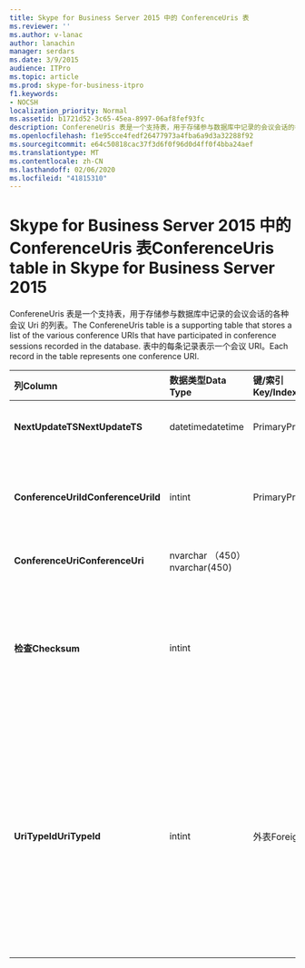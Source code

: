 ```yaml
---
title: Skype for Business Server 2015 中的 ConferenceUris 表
ms.reviewer: ''
ms.author: v-lanac
author: lanachin
manager: serdars
ms.date: 3/9/2015
audience: ITPro
ms.topic: article
ms.prod: skype-for-business-itpro
f1.keywords:
- NOCSH
localization_priority: Normal
ms.assetid: b1721d52-3c65-45ea-8997-06af8fef93fc
description: ConfereneUris 表是一个支持表，用于存储参与数据库中记录的会议会话的各种会议 Uri 的列表。 表中的每条记录表示一个会议 URI。
ms.openlocfilehash: f1e95cce4fedf26477973a4fba6a9d3a32288f92
ms.sourcegitcommit: e64c50818cac37f3d6f0f96d0d4ff0f4bba24aef
ms.translationtype: MT
ms.contentlocale: zh-CN
ms.lasthandoff: 02/06/2020
ms.locfileid: "41815310"
---
```

# <a name="conferenceuris-table-in-skype-for-business-server-2015"></a><span data-ttu-id="d3058-104">Skype for Business Server 2015 中的 ConferenceUris 表</span><span class="sxs-lookup"><span data-stu-id="d3058-104">ConferenceUris table in Skype for Business Server 2015</span></span>
 
<span data-ttu-id="d3058-105">ConfereneUris 表是一个支持表，用于存储参与数据库中记录的会议会话的各种会议 Uri 的列表。</span><span class="sxs-lookup"><span data-stu-id="d3058-105">The ConfereneUris table is a supporting table that stores a list of the various conference URIs that have participated in conference sessions recorded in the database.</span></span> <span data-ttu-id="d3058-106">表中的每条记录表示一个会议 URI。</span><span class="sxs-lookup"><span data-stu-id="d3058-106">Each record in the table represents one conference URI.</span></span>
  
|<span data-ttu-id="d3058-107">**列**</span><span class="sxs-lookup"><span data-stu-id="d3058-107">**Column**</span></span>|<span data-ttu-id="d3058-108">**数据类型**</span><span class="sxs-lookup"><span data-stu-id="d3058-108">**Data Type**</span></span>|<span data-ttu-id="d3058-109">**键/索引**</span><span class="sxs-lookup"><span data-stu-id="d3058-109">**Key/Index**</span></span>|<span data-ttu-id="d3058-110">**详细信息**</span><span class="sxs-lookup"><span data-stu-id="d3058-110">**Details**</span></span>|
|:-----|:-----|:-----|:-----|
|<span data-ttu-id="d3058-111">**NextUpdateTS**</span><span class="sxs-lookup"><span data-stu-id="d3058-111">**NextUpdateTS**</span></span> <br/> |<span data-ttu-id="d3058-112">datetime</span><span class="sxs-lookup"><span data-stu-id="d3058-112">datetime</span></span>  <br/> |<span data-ttu-id="d3058-113">Primary</span><span class="sxs-lookup"><span data-stu-id="d3058-113">Primary</span></span>  <br/> |<span data-ttu-id="d3058-114">时间戳，内部使用。</span><span class="sxs-lookup"><span data-stu-id="d3058-114">Time stamp, Internal used.</span></span>  <br/> |
|<span data-ttu-id="d3058-115">**ConferenceUriId**</span><span class="sxs-lookup"><span data-stu-id="d3058-115">**ConferenceUriId**</span></span> <br/> |<span data-ttu-id="d3058-116">int</span><span class="sxs-lookup"><span data-stu-id="d3058-116">int</span></span>  <br/> |<span data-ttu-id="d3058-117">Primary</span><span class="sxs-lookup"><span data-stu-id="d3058-117">Primary</span></span>  <br/> |<span data-ttu-id="d3058-118">标识此会议 URI 的唯一号码。</span><span class="sxs-lookup"><span data-stu-id="d3058-118">Unique number identifying this conference URI.</span></span>  <br/> |
|<span data-ttu-id="d3058-119">**ConferenceUri**</span><span class="sxs-lookup"><span data-stu-id="d3058-119">**ConferenceUri**</span></span> <br/> |<span data-ttu-id="d3058-120">nvarchar （450）</span><span class="sxs-lookup"><span data-stu-id="d3058-120">nvarchar(450)</span></span>  <br/> ||<span data-ttu-id="d3058-121">会议 URI。</span><span class="sxs-lookup"><span data-stu-id="d3058-121">Conference URI.</span></span>  <br/> |
|<span data-ttu-id="d3058-122">**检查**</span><span class="sxs-lookup"><span data-stu-id="d3058-122">**Checksum**</span></span> <br/> |<span data-ttu-id="d3058-123">int</span><span class="sxs-lookup"><span data-stu-id="d3058-123">int</span></span>  <br/> ||<span data-ttu-id="d3058-124">ConferenceUri 的校验和。</span><span class="sxs-lookup"><span data-stu-id="d3058-124">Checksum of ConferenceUri.</span></span> <span data-ttu-id="d3058-125">用于提高数据库搜索的速度。</span><span class="sxs-lookup"><span data-stu-id="d3058-125">Used to increases the speed of database searches.</span></span>  <br/> |
|<span data-ttu-id="d3058-126">**UriTypeId**</span><span class="sxs-lookup"><span data-stu-id="d3058-126">**UriTypeId**</span></span> <br/> |<span data-ttu-id="d3058-127">int</span><span class="sxs-lookup"><span data-stu-id="d3058-127">int</span></span>  <br/> |<span data-ttu-id="d3058-128">外表</span><span class="sxs-lookup"><span data-stu-id="d3058-128">Foreign</span></span>  <br/> |<span data-ttu-id="d3058-129">URI 类型，例如会议：用于即时消息会议的聊天或会议：音频-音频/视频会议的视频。</span><span class="sxs-lookup"><span data-stu-id="d3058-129">URI type, such as conf:chat for IM conference, or conf:audio-video for audio/video conference.</span></span> <span data-ttu-id="d3058-130">有关详细信息，请参阅[UriTypes 表](uritypes.md)表。</span><span class="sxs-lookup"><span data-stu-id="d3058-130">See the [UriTypes table](uritypes.md) table for more information.</span></span> <br/> |
   

